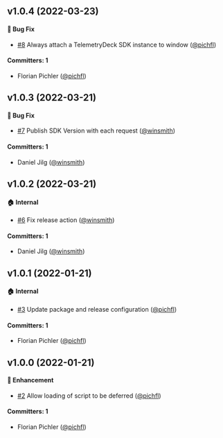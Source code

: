 




## v1.0.4 (2022-03-23)

#### :bug: Bug Fix
* [#8](https://github.com/TelemetryDeck/JavaScriptSDK/pull/8) Always attach a TelemetryDeck SDK instance to window ([@pichfl](https://github.com/pichfl))

#### Committers: 1
- Florian Pichler ([@pichfl](https://github.com/pichfl))

## v1.0.3 (2022-03-21)

#### :bug: Bug Fix
* [#7](https://github.com/TelemetryDeck/JavaScriptSDK/pull/7) Publish SDK Version with each request ([@winsmith](https://github.com/winsmith))

#### Committers: 1
- Daniel Jilg ([@winsmith](https://github.com/winsmith))

## v1.0.2 (2022-03-21)

#### :house: Internal
* [#6](https://github.com/TelemetryDeck/JavaScriptSDK/pull/6) Fix release action ([@winsmith](https://github.com/winsmith))

#### Committers: 1
- Daniel Jilg ([@winsmith](https://github.com/winsmith))

## v1.0.1 (2022-01-21)

#### :house: Internal
* [#3](https://github.com/TelemetryDeck/JavaScriptSDK/pull/3) Update package and release configuration ([@pichfl](https://github.com/pichfl))

#### Committers: 1
- Florian Pichler ([@pichfl](https://github.com/pichfl))

## v1.0.0 (2022-01-21)

#### :rocket: Enhancement
* [#2](https://github.com/TelemetryDeck/JavaScriptSDK/pull/2) Allow loading of script to be deferred ([@pichfl](https://github.com/pichfl))

#### Committers: 1
- Florian Pichler ([@pichfl](https://github.com/pichfl))

